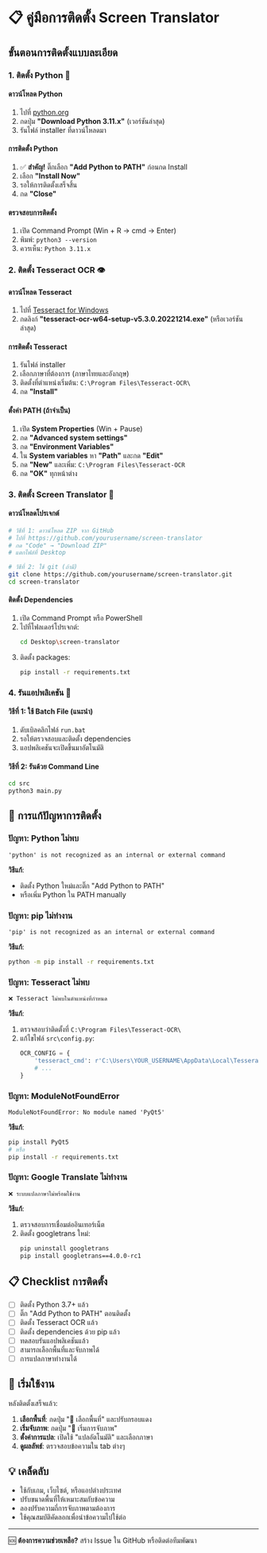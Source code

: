 # 📋 คู่มือการติดตั้ง Screen Translator

## ขั้นตอนการติดตั้งแบบละเอียด

### 1. ติดตั้ง Python 🐍

#### ดาวน์โหลด Python
1. ไปที่ [python.org](https://www.python.org/downloads/)
2. กดปุ่ม **"Download Python 3.11.x"** (เวอร์ชันล่าสุด)
3. รันไฟล์ installer ที่ดาวน์โหลดมา

#### การติดตั้ง Python
1. ✅ **สำคัญ!** ติ๊กเลือก **"Add Python to PATH"** ก่อนกด Install
2. เลือก **"Install Now"**
3. รอให้การติดตั้งเสร็จสิ้น
4. กด **"Close"**

#### ตรวจสอบการติดตั้ง
1. เปิด Command Prompt (Win + R → cmd → Enter)
2. พิมพ์: `python3 --version`
3. ควรเห็น: `Python 3.11.x`

### 2. ติดตั้ง Tesseract OCR 👁️

#### ดาวน์โหลด Tesseract
1. ไปที่ [Tesseract for Windows](https://github.com/UB-Mannheim/tesseract/wiki)
2. กดลิงก์ **"tesseract-ocr-w64-setup-v5.3.0.20221214.exe"** (หรือเวอร์ชันล่าสุด)

#### การติดตั้ง Tesseract
1. รันไฟล์ installer
2. เลือกภาษาที่ต้องการ (ภาษาไทยและอังกฤษ)
3. ติดตั้งที่ตำแหน่งเริ่มต้น: `C:\Program Files\Tesseract-OCR\`
4. กด **"Install"**

#### ตั้งค่า PATH (ถ้าจำเป็น)
1. เปิด **System Properties** (Win + Pause)
2. กด **"Advanced system settings"**
3. กด **"Environment Variables"**
4. ใน **System variables** หา **"Path"** และกด **"Edit"**
5. กด **"New"** และเพิ่ม: `C:\Program Files\Tesseract-OCR`
6. กด **"OK"** ทุกหน้าต่าง

### 3. ติดตั้ง Screen Translator 🎯

#### ดาวน์โหลดโปรเจกต์
```bash
# วิธีที่ 1: ดาวน์โหลด ZIP จาก GitHub
# ไปที่ https://github.com/yourusername/screen-translator
# กด "Code" → "Download ZIP"
# แตกไฟล์ที่ Desktop

# วิธีที่ 2: ใช้ git (ถ้ามี)
git clone https://github.com/yourusername/screen-translator.git
cd screen-translator
```

#### ติดตั้ง Dependencies
1. เปิด Command Prompt หรือ PowerShell
2. ไปที่โฟลเดอร์โปรเจกต์:
   ```bash
   cd Desktop\screen-translator
   ```
3. ติดตั้ง packages:
   ```bash
   pip install -r requirements.txt
   ```

### 4. รันแอปพลิเคชัน 🚀

#### วิธีที่ 1: ใช้ Batch File (แนะนำ)
1. ดับเบิลคลิกไฟล์ `run.bat`
2. รอให้ตรวจสอบและติดตั้ง dependencies
3. แอปพลิเคชันจะเปิดขึ้นมาอัตโนมัติ

#### วิธีที่ 2: รันด้วย Command Line
```bash
cd src
python3 main.py
```

## 🔧 การแก้ปัญหาการติดตั้ง

### ปัญหา: Python ไม่พบ
```
'python' is not recognized as an internal or external command
```
**วิธีแก้**: 
- ติดตั้ง Python ใหม่และติ๊ก "Add Python to PATH"
- หรือเพิ่ม Python ใน PATH manually

### ปัญหา: pip ไม่ทำงาน
```
'pip' is not recognized as an internal or external command
```
**วิธีแก้**:
```bash
python -m pip install -r requirements.txt
```

### ปัญหา: Tesseract ไม่พบ
```
❌ Tesseract ไม่พบในตำแหน่งที่กำหนด
```
**วิธีแก้**:
1. ตรวจสอบว่าติดตั้งที่ `C:\Program Files\Tesseract-OCR\`
2. แก้ไขไฟล์ `src\config.py`:
   ```python
   OCR_CONFIG = {
       'tesseract_cmd': r'C:\Users\YOUR_USERNAME\AppData\Local\Tesseract-OCR\tesseract.exe',  # ปรับ path
       # ...
   }
   ```

### ปัญหา: ModuleNotFoundError
```
ModuleNotFoundError: No module named 'PyQt5'
```
**วิธีแก้**:
```bash
pip install PyQt5
# หรือ
pip install -r requirements.txt
```

### ปัญหา: Google Translate ไม่ทำงาน
```
❌ ระบบแปลภาษาไม่พร้อมใช้งาน
```
**วิธีแก้**:
1. ตรวจสอบการเชื่อมต่ออินเทอร์เน็ต
2. ติดตั้ง googletrans ใหม่:
   ```bash
   pip uninstall googletrans
   pip install googletrans==4.0.0-rc1
   ```

## 📋 Checklist การติดตั้ง

- [ ] ติดตั้ง Python 3.7+ แล้ว
- [ ] ติ๊ก "Add Python to PATH" ตอนติดตั้ง
- [ ] ติดตั้ง Tesseract OCR แล้ว
- [ ] ติดตั้ง dependencies ด้วย pip แล้ว
- [ ] ทดสอบรันแอปพลิเคชันแล้ว
- [ ] สามารถเลือกพื้นที่และจับภาพได้
- [ ] การแปลภาษาทำงานได้

## 🎯 เริ่มใช้งาน

หลังติดตั้งเสร็จแล้ว:

1. **เลือกพื้นที่**: กดปุ่ม "📐 เลือกพื้นที่" และปรับกรอบแดง
2. **เริ่มจับภาพ**: กดปุ่ม "🎯 เริ่มการจับภาพ"
3. **ตั้งค่าการแปล**: เปิดใช้ "แปลอัตโนมัติ" และเลือกภาษา
4. **ดูผลลัพธ์**: ตรวจสอบข้อความใน tab ต่างๆ

## 💡 เคล็ดลับ

- ใช้กับเกม, เว็บไซต์, หรือแอปต่างประเทศ
- ปรับขนาดพื้นที่ให้เหมาะสมกับข้อความ
- ลองปรับความถี่การจับภาพตามต้องการ
- ใช้คุณสมบัติคัดลอกเพื่อนำข้อความไปใช้ต่อ

---

🆘 **ต้องการความช่วยเหลือ?** สร้าง Issue ใน GitHub หรือติดต่อทีมพัฒนา
